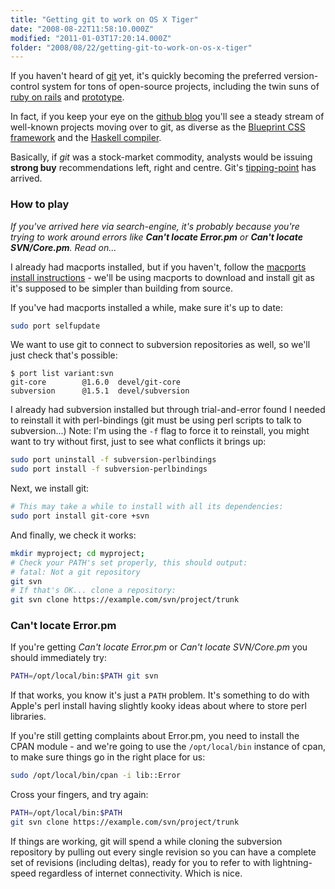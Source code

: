 ```yaml
---
title: "Getting git to work on OS X Tiger"
date: "2008-08-22T11:58:10.000Z"
modified: "2011-01-03T17:20:14.000Z"
folder: "2008/08/22/getting-git-to-work-on-os-x-tiger"
---
```


If you haven't heard of [git](https://en.wikipedia.org/wiki/Git) yet, it's quickly becoming the preferred version-control system for tons of open-source projects, including the twin suns of [ruby on rails](https://github.com/rails/rails) and [prototype](https://github.com/prototypejs/prototype).

In fact, if you keep your eye on the [github blog](https://github.blog/) you'll see a steady stream of well-known projects moving over to git, as diverse as the [Blueprint CSS framework](https://github.com/joshuaclayton/blueprint-css) and the [Haskell compiler](https://gitlab.haskell.org/ghc/ghc).

Basically, if _git_ was a stock-market commodity, analysts would be issuing **strong buy** recommendations left, right and centre. Git's [tipping-point](https://en.wikipedia.org/wiki/The_Tipping_Point) has arrived.

### How to play

_If you've arrived here via search-engine, it's probably because you're trying to work around errors like **Can't locate Error.pm** or **Can't locate SVN/Core.pm**. Read on..._

I already had macports installed, but if you haven't, follow the [macports install instructions](https://www.macports.org/install.php) - we'll be using macports to download and install git as it's supposed to be simpler than building from source.

If you've had macports installed a while, make sure it's up to date:

```bash
sudo port selfupdate
```

We want to use git to connect to subversion repositories as well, so we'll just check that's possible:

```
$ port list variant:svn
git-core        @1.6.0  devel/git-core
subversion      @1.5.1  devel/subversion
```

I already had subversion installed but through trial-and-error found I needed to reinstall it with perl-bindings (git must be using perl scripts to talk to subversion...) Note: I'm using the `-f` flag to force it to reinstall, you might want to try without first, just to see what conflicts it brings up:

```bash
sudo port uninstall -f subversion-perlbindings
sudo port install -f subversion-perlbindings
```

Next, we install git:

```bash
# This may take a while to install with all its dependencies:
sudo port install git-core +svn
```

And finally, we check it works:

```bash
mkdir myproject; cd myproject;
# Check your PATH's set properly, this should output:
# fatal: Not a git repository
git svn
# If that's OK... clone a repository:
git svn clone https://example.com/svn/project/trunk
```

### Can't locate Error.pm

If you're getting _Can't locate Error.pm_ or _Can't locate SVN/Core.pm_ you should immediately try:

```bash
PATH=/opt/local/bin:$PATH git svn
```

If that works, you know it's just a `PATH` problem. It's something to do with Apple's perl install having slightly kooky ideas about where to store perl libraries.

If you're still getting complaints about Error.pm, you need to install the CPAN module - and we're going to use the `/opt/local/bin` instance of cpan, to make sure things go in the right place for us:

```bash
sudo /opt/local/bin/cpan -i lib::Error
```

Cross your fingers, and try again:

```bash
PATH=/opt/local/bin:$PATH
git svn clone https://example.com/svn/project/trunk
```

If things are working, git will spend a while cloning the subversion repository by pulling out every single revision so you can have a complete set of revisions (including deltas), ready for you to refer to with lightning-speed regardless of internet connectivity. Which is nice.
